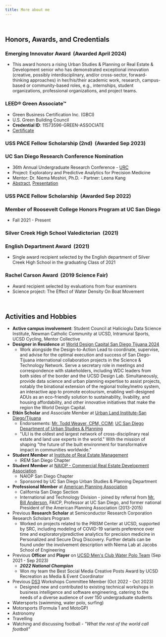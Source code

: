 ```yaml
---
title: More about me
---
```


<br>

## Honors, Awards, and Credentials

### <strong>Emerging Innovator Award</strong> &nbsp;(Awarded April 2024)
- This award honors a rising Urban Studies & Planning or Real Estate & Development senior who has demonstrated exceptional innovation (creative, possibly interdisciplinary, and/or cross-sector, forward-thinking approaches) in her/his/their academic work, research, campus-based or community-based roles, e.g., internships, student organizations, professional organizations, and project teams.

### <strong>LEED® Green Associate™</strong> 
- Green Business Certification Inc. (GBCI)
- U.S. Green Building Council
- <b>Credential ID</b>: 11573596-GREEN-ASSOCIATE
- [Certificate](https://drive.google.com/file/d/1YU757V6byP5l1xHB4kHaaU5J10i-yP-G/view?usp=sharing)

### <strong>USS PACE Fellow Scholarship (2nd)</strong> &nbsp;(Awarded Sep 2023)

### <strong>UC San Diego Research Conference Nomination</strong> &nbsp;

- 36th Annual Undergraduate Research Conference - [URC](https://ugresearch.ucsd.edu/conferences/urc/index.html)
- Project: Exploratory and Predictive Analytics for Precision Medicine
- Mentor: Dr. Niema Moshiri, Ph.D. - Partner: Leena Kang
- [Abstract](https://docs.google.com/document/d/16UkCG_ptWlpY3uPCGznbqmvEvIEiK-RRCa2PS1CQOdI/edit?usp=sharing), [Presentation](https://docs.google.com/presentation/d/1aqVowjzhOdr6CZl97x-Wt2LKBY4JZqP8AvenDN7Zxuw/edit?usp=sharing)

### <strong>USS PACE Fellow Scholarship</strong> &nbsp;(Awarded Sep 2022)

### <strong>Member of Roosevelt College Honors Program at UC San Diego</strong>

- Fall 2021 - Present

### <strong>Silver Creek High School Valedictorian</strong> &nbsp;(2021)

### <strong>English Department Award</strong> &nbsp;(2021)

- Single award recipient selected by the English department of Silver Creek High School in the graduating Class of 2021

### <strong>Rachel Carson Award</strong> &nbsp;(2019 Science Fair) 

- Award recipient selected by evaluations from four examiners
- Science project: The Effect of Water Density On Boat Movement

<br>

## Activities and Hobbies

- <b>Active campus involvement</b>: Student Council at Halicioglu Data Science Institute, Newman Catholic Community at UCSD, Intramural Sports, UCSD Cycling, Mentor Collective
- <b>Designer in Residence</b> at [World Design Capital San Diego Tijuana 2024](https://wdc2024.org/)
    - Work alongside the Design-to-Action Lead to coordinate, supervise, and advise for the optimal execution and success of San Diego-Tijuana international collaboration projects in the Science & Technology Network. Serve a secretary role in meetings and correspondence with stakeholders, including WDC leaders from both sides of the border and the UCSD Design Lab. Simultaneously, provide data science and urban planning expertise to assist projects, notably the binational extension of the regional trolley/metro system, an interactive app to promote ecotourism, enabling well-designed ADUs as an eco-friendly solution to sustainability, livability, and housing affordability, and other innovative initiatives that make the region the World Design Capital.
- <b>Etkin Scholar</b> and Associate Member at [Urban Land Institute-San Diego/Tijuana](https://sandiego-tijuana.uli.org/)
    - Endorsements: [Mr. Todd Weaver, CPM, CCIM](https://synergycre.com/); [UC San Diego Department of Urban Studies & Planning](https://usp.ucsd.edu/)
    - "ULI is the oldest and largest network of cross-disciplinary real estate and land use experts in the world." With the mission of shaping "the future of the built environment for transformative impact in communities worldwide."
- <b>Student Member</b> at [Institute of Real Estate Management](https://www.irem.org/)
    - IREM San Diego Chapter
- <b>Student Member</b> at [NAIOP - Commercial Real Estate Development Association](https://www.naiop.org/)
    - NAIOP San Diego Chapter
    - Sponsored by UC San Diego Urban Studies & Planning Department
- <b>Professional Member</b> at [American Planning Association](https://www.planning.org/)
    - California San Diego Section
    - International and Technology Division - joined by referral from [Mr. Bill Anderson](https://usp.ucsd.edu/people/faculty/profiles/anderson-william.html), FAICP, Professor at UC San Diego, and former national President of the American Planning Association (2013-2015)
- Previous <b>Research Scholar</b> at Semiconductor Research Corporation Research Scholars Program
    - Worked on projects related to the PRISM Center at UCSD, supported by SRC, including modeling of COVID-19 variants preference over time and exploratory/predictive analytics for precision medicine in Personalized and Secure Drug Discovery. Further details can be found under the involvement description with Niema Lab at Jacobs School of Engineering
- Previous <b>Officer</b> and <b>Player</b> on [UCSD Men's Club Water Polo Team](https://recreation.ucsd.edu/competitive-sports/m-water-polo/) (Sep 2021 - Sep 2023)
    - <strong><em>2022 National Champion</em></strong>
    - Won my team the Best Social Media Creative Posts Award by UCSD Recreation as Media & Event Coordinator
- Previous [DS3](https://www.ds3ucsd.com/) Workshops Committee Member (Oct 2022 - Oct 2023)
    - Designed new and contributed to existing technical workshops in business intelligence and software engineering, catering to the needs of a diverse audience of over 150 undergraduate students
- Watersports (swimming, water polo, surfing)
- Motorsports (Formula 1 and MotoGP)
- Astronomy
- Travelling
- Watching and discussing football <em>- "What the rest of the world call football"</em>
